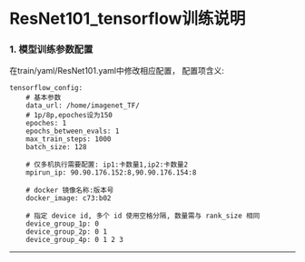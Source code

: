 # ResNet101_tensorflow训练说明

### 1. 模型训练参数配置

在train/yaml/ResNet101.yaml中修改相应配置， 配置项含义:

```
tensorflow_config:
    # 基本参数
    data_url: /home/imagenet_TF/
    # 1p/8p,epoches设为150
    epoches: 1
    epochs_between_evals: 1
    max_train_steps: 1000
    batch_size: 128

    # 仅多机执行需要配置: ip1:卡数量1,ip2:卡数量2
    mpirun_ip: 90.90.176.152:8,90.90.176.154:8

    # docker 镜像名称:版本号
    docker_image: c73:b02

    # 指定 device id, 多个 id 使用空格分隔, 数量需与 rank_size 相同
    device_group_1p: 0
    device_group_2p: 0 1
    device_group_4p: 0 1 2 3
```

------







    

